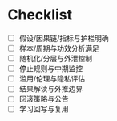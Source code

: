 # Checklist

- [ ] 假设/因果链/指标与护栏明确
- [ ] 样本/周期与功效分析满足
- [ ] 随机化/分层与外泄控制
- [ ] 停止规则与中期监控
- [ ] 滥用/伦理与隐私评估
- [ ] 结果解读与外推边界
- [ ] 回滚策略与公告
- [ ] 学习回写与复用
